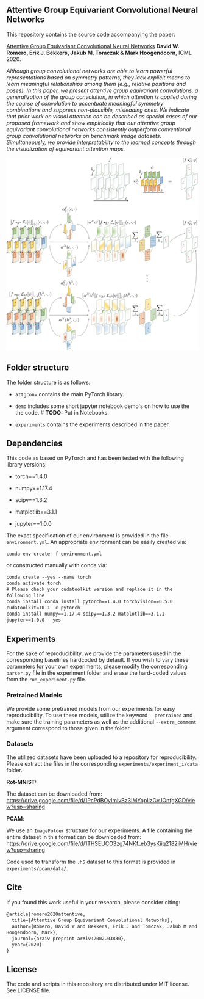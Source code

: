 ## Attentive Group Equivariant Convolutional Neural Networks

This repository contains the source code accompanying the paper:
 
 [Attentive Group Equivariant Convolutional Neural Networks](https://arxiv.org/abs/2002.03830) **David W. Romero, Erik J. Bekkers, Jakub M. Tomczak & Mark Hoogendoorn**, ICML 2020. 

*Although group convolutional networks are able to learn powerful representations based on symmetry patterns, they lack explicit means to learn meaningful relationships among them 
(e.g., relative positions and poses). In this paper, we present attentive group equivariant convolutions, a generalization of the group convolution, in which attention is applied 
during the course of convolution to accentuate meaningful symmetry combinations and suppress non-plausible, misleading ones. We indicate that prior work on visual attention can be 
described as special cases of our proposed framework and show empirically that our attentive group equivariant convolutional networks consistently outperform conventional group 
convolutional networks on benchmark image datasets. Simultaneously, we provide interpretability to the learned concepts through the visualization of equivariant attention maps.* 

<img src="att_gcnn_all.png" alt="drawing" width="750"/>

## Folder structure
The folder structure is as follows:

* `attgconv` contains the main PyTorch library. 

* `demo` includes some short jupyter notebook demo's on how to use the the code. # **TODO:** Put in Notebooks.

* `experiments` contains the experiments described in the paper.

## Dependencies

This code as based on PyTorch and has been tested with the following library versions:

* torch==1.4.0

* numpy==1.17.4

* scipy==1.3.2

* matplotlib==3.1.1

* jupyter==1.0.0

The exact specification of our environment is provided in the file `environment.yml`. An appropriate environment can be easily created via:
```
conda env create -f environment.yml
```
or constructed manually with conda via:
```
conda create --yes --name torch
conda activate torch
# Please check your cudatoolkit version and replace it in the following line
conda install conda install pytorch==1.4.0 torchvision==0.5.0 cudatoolkit=10.1 -c pytorch
conda install numpy==1.17.4 scipy==1.3.2 matplotlib==3.1.1 jupyter==1.0.0 --yes
```

## Experiments
For the sake of reproducibility, we provide the parameters used in the corresponding baselines hardcoded by default. If you wish to vary these parameters
for your own experiments, please modify the corresponding `parser.py` file in the experiment folder and erase the hard-coded values from the `run_experiment.py` file.

### Pretrained Models
We provide some pretrained models from our experiments for easy reproducibility. To use these models, utilize the keyword `--pretrained` and make sure
the training parameters as well as the additional `--extra_comment` argument correspond to those given in the folder 

### Datasets
The utilized datasets have been uploaded to a repository for reproducibility. Please extract the files in the corresponding `experiments/experiment_i/data` folder.

**Rot-MNIST:** 

The dataset can be downloaded from: https://drive.google.com/file/d/1PcPdBOyImivBz3IMYopIizGvJOnfgXGD/view?usp=sharing

**PCAM**: 

We use an `ImageFolder` structure for our experiments. A file containing the entire dataset in this format can be downloaded from: https://drive.google.com/file/d/1THSEUCO3zg74NKf_eb3ysKiiq2182iMH/view?usp=sharing

Code used to transform the `.h5` dataset to this format is provided in `experiments/pcam/data/`.
## Cite
If you found this work useful in your research, please consider citing:
```
@article{romero2020attentive,
  title={Attentive Group Equivariant Convolutional Networks},
  author={Romero, David W and Bekkers, Erik J and Tomczak, Jakub M and Hoogendoorn, Mark},
  journal={arXiv preprint arXiv:2002.03830},
  year={2020}
}
```

## License

The code and scripts in this repository are distributed under MIT license. See LICENSE file.
